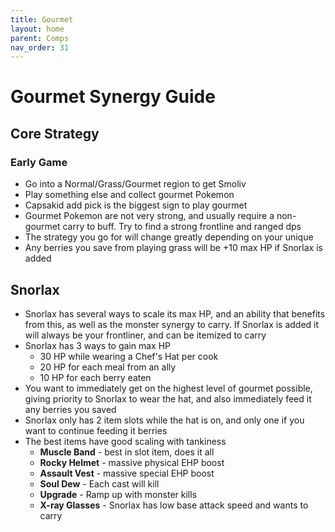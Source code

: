 ```yaml
---
title: Gourmet
layout: home
parent: Comps
nav_order: 31
---
```


# Gourmet Synergy Guide

## Core Strategy

### Early Game
- Go into a Normal/Grass/Gourmet region to get Smoliv
- Play something else and collect gourmet Pokemon
- Capsakid add pick is the biggest sign to play gourmet
- Gourmet Pokemon are not very strong, and usually require a non-gourmet carry to buff. Try to find a strong frontline and ranged dps 
- The strategy you go for will change greatly depending on your unique
- Any berries you save from playing grass will be +10 max HP if Snorlax is added

## Snorlax
- Snorlax has several ways to scale its max HP, and an ability that benefits from this, as well as the monster synergy to carry. If Snorlax is added it will always be your frontliner, and can be itemized to carry
- Snorlax has 3 ways to gain max HP
    * 30 HP while wearing a Chef's Hat per cook
    * 20 HP for each meal from an ally
    * 10 HP for each berry eaten
- You want to immediately get on the highest level of gourmet possible, giving priority to Snorlax to wear the hat, and also immediately feed it any berries you saved
- Snorlax only has 2 item slots while the hat is on, and only one if you want to continue feeding it berries
- The best items have good scaling with tankiness
    * **Muscle Band** - best in slot item, does it all
    * **Rocky Helmet** - massive physical EHP boost
    * **Assault Vest** - massive special EHP boost
    * **Soul Dew** - Each cast will kill
    * **Upgrade** - Ramp up with monster kills
    * **X-ray Glasses** - Snorlax has low base attack speed and wants to carry